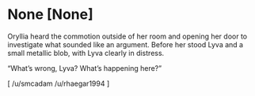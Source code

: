 # None [None]
Oryllia heard the commotion outside of her room and opening her door to investigate what sounded like an argument. Before her stood Lyva and a small metallic blob, with Lyva clearly in distress.

“What’s wrong, Lyva? What’s happening here?”

[ /u/smcadam /u/rhaegar1994 ]
